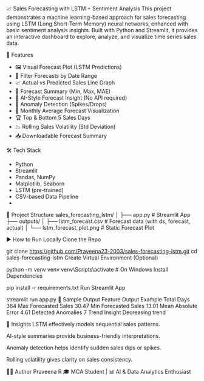 📈 Sales Forecasting with LSTM + Sentiment Analysis
This project demonstrates a machine learning-based approach for sales forecasting using LSTM (Long Short-Term Memory) neural networks, enhanced with basic sentiment analysis insights. Built with Python and Streamlit, it provides an interactive dashboard to explore, analyze, and visualize time series sales data.

🚀 Features
- 🖼️ Visual Forecast Plot (LSTM Predictions)
- 📅 Filter Forecasts by Date Range
- 📈 Actual vs Predicted Sales Line Graph
- 📌 Forecast Summary (Min, Max, MAE)
- 🤖 AI-Style Forecast Insight (No API required)
- 🚨 Anomaly Detection (Spikes/Drops)
- 📆 Monthly Average Forecast Visualization
- 🏆 Top & Bottom 5 Sales Days
- 📉 Rolling Sales Volatility (Std Deviation)
- 📥 Downloadable Forecast Summary

🛠️ Tech Stack
- Python
- Streamlit
- Pandas, NumPy
- Matplotlib, Seaborn
- LSTM (pre-trained)
- CSV-based Data Pipeline
- 
📁 Project Structure
sales_forecasting_lstm/ │ ├── app.py # Streamlit App ├── outputs/ │ ├── lstm_forecast.csv # Forecast data (with ds, forecast, actual) │ └── lstm_forecast_plot.png # Static Forecast Plot

▶️ How to Run Locally
Clone the Repo

git clone https://github.com/Praveena23-2003/sales-forecasting-lstm.git
 cd sales-forecasting-lstm Create Virtual Environment (Optional)

python -m venv venv venv\Scripts\activate # On Windows Install Dependencies

pip install -r requirements.txt 
Run Streamlit App

streamlit run app.py 🧪 Sample Output Feature Output Example Total Days 364 Max Forecasted Sales 30.47 Min Forecasted Sales 13.01 Mean Absolute Error 4.61 Detected Anomalies 7 Trend Insight Decreasing trend

📌 Insights LSTM effectively models sequential sales patterns.

AI-style summaries provide business-friendly interpretations.

Anomaly detection helps identify sudden sales dips or spikes.

Rolling volatility gives clarity on sales consistency.

🙋‍♀️ Author Praveena R 🎓 MCA Student | 📊 AI & Data Analytics Enthusiast
